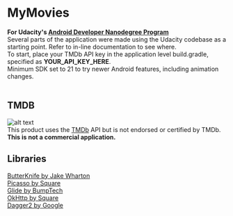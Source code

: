 # MyMovies
**For Udacity's [Android Developer Nanodegree Program](https://www.udacity.com/course/android-developer-nanodegree-by-google--nd801)** <br/>
Several parts of the application were made using the Udacity codebase as a starting point. Refer to in-line documentation to see where. <br/>
To start, place your TMDb API key in the application level build.gradle, specified as **YOUR_API_KEY_HERE**. <br/>
Minimum SDK set to 21 to try newer Android features, including animation changes. <br/>
<br/>
## TMDB
![alt text](https://www.themoviedb.org/assets/static_cache/9b3f9c24d9fd5f297ae433eb33d93514/images/v4/logos/408x161-powered-by-rectangle-green.png)<br/>
This product uses the [TMDb](https://www.themoviedb.org/?language=en) API but is not endorsed or certified by TMDb. <br/>
**This is not a commercial application.**

## Libraries
[ButterKnife by Jake Wharton](https://github.com/JakeWharton/butterknife "ButterKnife GitHub") <br/>
[Picasso by Square](https://github.com/square/picasso "Picasso GitHub") <br/>
[Glide by BumpTech](https://github.com/bumptech/glide "Glide GitHub") <br/>
[OkHttp by Square](https://github.com/square/okhttp "OkHttp GitHub") <br/>
[Dagger2 by Google](https://github.com/google/dagger "Dagger2 GitHub") <br/>
